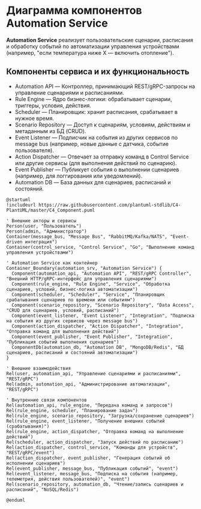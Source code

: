 # Диаграмма компонентов Automation Service
**Automation Service** реализует пользовательские сценарии, расписания и обработку 
событий по автоматизации управления устройствами (например, "если температура ниже X — включить отопление").  
## Компоненты сервиса и их функциональность
- Automation API — Контроллер, принимающий REST/gRPC-запросы на управление сценариями и расписаниями.
- Rule Engine — Ядро бизнес-логики: обрабатывает сценарии, триггеры, условия, действия.
- Scheduler — Планировщик: хранит расписания, срабатывает в нужное время.
- Scenario Repository — Доступ к сценариям, условиям, действиям и метаданным из БД (CRUD).
- Event Listener — Подписчик на события из других сервисов по message bus (например, новые данные с датчика, событие пользователя).
- Action Dispatcher — Отвечает за отправку команд в Control Service или другие сервисы (для выполнения действий по сценарию).
- Event Publisher — Публикует события о выполнении сценариев (например, для логгирования или уведомлений).
- Automation DB — База данных для сценариев, расписаний и состояний.

```puml
@startuml
!includeurl https://raw.githubusercontent.com/plantuml-stdlib/C4-PlantUML/master/C4_Component.puml

' Внешние акторы и сервисы
Person(user, "Пользователь")
Person(admin, "Администратор")
Container(message_bus, "Message Bus", "RabbitMQ/Kafka/NATS", "Event-driven интеграция")
Container(control_service, "Control Service", "Go", "Выполнение команд управления устройствами")

' Automation Service как контейнер
Container_Boundary(automation_srv, "Automation Service") {
  Component(automation_api, "Automation API", "REST/gRPC Controller", "Внешний HTTP/gRPC-интерфейс для управления сценариями")
  Component(rule_engine, "Rule Engine", "Service", "Обработка сценариев, условий, бизнес-логика автоматизации")
  Component(scheduler, "Scheduler", "Service", "Планировщик срабатывания сценариев по времени или событиям")
  Component(scenario_repository, "Scenario Repository", "Data Access", "CRUD для сценариев, условий, расписаний")
  Component(event_listener, "Event Listener", "Integration", "Подписка на события из других сервисов через message bus")
  Component(action_dispatcher, "Action Dispatcher", "Integration", "Отправка команд для выполнения действий")
  Component(event_publisher, "Event Publisher", "Integration", "Публикация событий выполнения сценариев")
  ComponentDb(automation_db, "Automation DB", "MongoDB/Redis", "БД сценариев, расписаний и состояний автоматизации")
}

' Внешние взаимодействия
Rel(user, automation_api, "Управление сценариями и расписаниями", "REST/gRPC")
Rel(admin, automation_api, "Администрирование автоматизации", "REST/gRPC")

' Внутренние связи компонентов
Rel(automation_api, rule_engine, "Передача команд и запросов")
Rel(rule_engine, scheduler, "Планирование задач")
Rel(rule_engine, scenario_repository, "Загрузка/сохранение сценариев")
Rel(rule_engine, event_listener, "Получение внешних событий (срабатывания)")
Rel(rule_engine, action_dispatcher, "Отправка команд на выполнение действий")
Rel(scheduler, action_dispatcher, "Запуск действий по расписанию")
Rel(action_dispatcher, control_service, "Команды для устройств", "REST/gRPC/event")
Rel(action_dispatcher, event_publisher, "Генерация событий об исполнении сценариев")
Rel(event_publisher, message_bus, "Публикация событий", "event")
Rel(event_listener, message_bus, "Подписка на события (например, телеметрия, действия пользователей)", "event")
Rel(scenario_repository, automation_db, "Чтение/запись сценариев и расписаний", "NoSQL/Redis")

@enduml
```